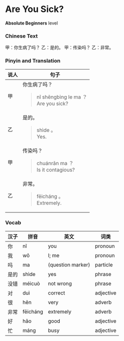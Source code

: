 # Are You Sick?
**Absolute Beginners** level
### Chinese Text
甲：你生病了吗？
乙：是的。
甲：传染吗？
乙：非常。

### Pinyin and Translation
|说人|句子|
|----|----|
|甲|你生病了吗？<blockquote>nǐ shēngbìng le ma ？<br />Are you sick?</blockquote>|
|乙|是的。<blockquote>shìde 。<br />Yes.</blockquote>|
|甲|传染吗？<blockquote>chuánrǎn ma ？<br />Is it contagious?</blockquote>|
|乙|非常。<blockquote>fēicháng 。<br />Extremely.</blockquote>|
### Vocab
|汉子|拼音|英文|词类|
|----|----|----|----|
|你|nǐ|you|pronoun|
|我|wǒ|I; me|pronoun|
|吗|ma|(question marker)|particle|
|是的|shìde|yes|phrase|
|没错|méicuò|not wrong|phrase|
|对|duì|correct|adjective|
|很|hěn|very|adverb|
|非常|fēicháng|extremely|adverb|
|好|hǎo|good|adjective|
|忙|máng|busy|adjective|